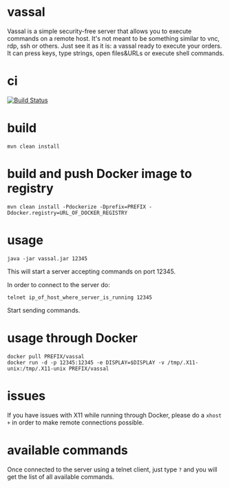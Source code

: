 # vassal

Vassal is a simple security-free server that allows you to execute commands on a remote host. It's not meant to be something similar to vnc, rdp, ssh or others. Just see it as it is: a vassal ready to execute your orders. It can press keys, type strings, open files&URLs or execute shell commands.

# ci

[![Build Status](https://snap-ci.com/ludovicianul/vassal/branch/master/build_image)](https://snap-ci.com/ludovicianul/vassal/branch/master)

# build
    mvn clean install
    
# build and push Docker image to registry
    mvn clean install -Pdockerize -Dprefix=PREFIX -Ddocker.registry=URL_OF_DOCKER_REGISTRY
    
# usage
    java -jar vassal.jar 12345

This will start a server accepting commands on port 12345.

In order to connect to the server do:
    
    telnet ip_of_host_where_server_is_running 12345
    
Start sending commands.

# usage through Docker
    docker pull PREFIX/vassal
    docker run -d -p 12345:12345 -e DISPLAY=$DISPLAY -v /tmp/.X11-unix:/tmp/.X11-unix PREFIX/vassal
    
# issues
If you have issues with X11 while running through Docker, please do a ```xhost +``` in order to make remote connections possible.

# available commands
Once connected to the server using a telnet client, just type ```?``` and you will get the list of all available commands.
